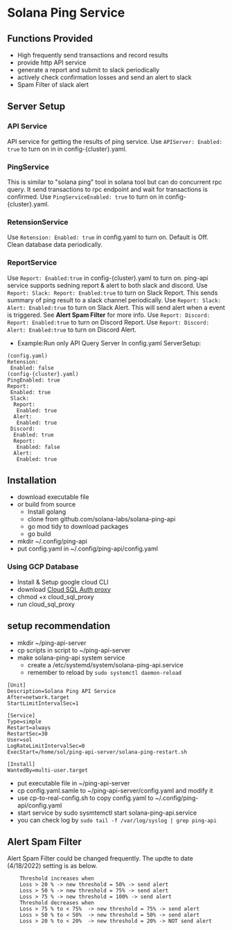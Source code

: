 # Solana Ping Service 

## Functions Provided
- High frequently send transactions and record results
- provide http API service 
- generate a report and submit to slack periodically
- actively check confirmation losses and send an alert to slack
- Spam Filter of slack alert

## Server Setup
### API Service
API service for getting the results of ping service. 
Use `APIServer: Enabled: true` to turn on in in config-{cluster}.yaml.

### PingService
This is similar to  "solana ping" tool in solana tool but can do concurrent rpc query.
It send transactions to rpc endpoint and wait for transactions is confirmed. 
Use `PingServiceEnabled: true` to turn on in config-{cluster}.yaml.
### RetensionService
Use `Retension: Enabled: true` in config.yaml to turn on. Default is Off.
Clean database data periodically.

### ReportService
Use `Report: Enabled:true` in config-{cluster}.yaml to turn on. 
ping-api service supports sedning report & alert to both slack and discord.
Use `Report: Slack: Report: Enabled:true` to turn on Slack Report.
This sends summary of ping result to a slack channel periodically.
Use `Report: Slack: Alert: Enabled:true` to turn on Slack Alert. 
This will send alert when a event is triggered. See  **Alert Spam Filter** for more info.
Use `Report: Discord: Report: Enabled:true` to turn on Discord Report.
Use `Report: Discord: Alert: Enabled:true` to turn on Discord Alert.


+ Example:Run only API Query Server
In config.yaml ServerSetup: 

```
(config.yaml)
Retension:
 Enabled: false
(config-{cluster}.yaml)
PingEnabled: true     
Report:
 Enabled: true
 Slack:
  Report:
   Enabled: true
  Alert: 
   Enabled: true   
 Discord:
  Enabled: true
  Report:
   Enabled: false
  Alert: 
   Enabled: true                  
```
## Installation
- download executable file 
- or build from source
    - Install golang 
    - clone from github.com/solana-labs/solana-ping-api
    - go mod tidy to download packages
    - go build 
- mkdir ~/.config/ping-api
- put config.yaml in ~/.config/ping-api/config.yaml

### Using GCP Database
- Install & Setup google cloud CLI
- download [Cloud SQL Auth proxy](https://cloud.google.com/sql/docs/postgres/sql-proxy)
- chmod +x cloud_sql_proxy
- run cloud_sql_proxy

## setup recommendation
- mkdir ~/ping-api-server
- cp scripts in script to ~/ping-api-server
- make solana-ping-api system service 
    - create a /etc/systemd/system/solana-ping-api.service
    - remember to reload by ```sudo systemctl daemon-reload```

```
[Unit]
Description=Solana Ping API Service
After=network.target
StartLimitIntervalSec=1

[Service]
Type=simple
Restart=always
RestartSec=30
User=sol
LogRateLimitIntervalSec=0
ExecStart=/home/sol/ping-api-server/solana-ping-restart.sh

[Install]
WantedBy=multi-user.target

```

- put executable file in ~/ping-api-server
- cp config.yaml.samle to ~/ping-api-server/config.yaml and modify it 
- use cp-to-real-config.sh to copy config.yaml to ~/.config/ping-api/config.yaml
- start service by sudo sysmtemctl start solana-ping-api.service
- you can check log by ```sudo tail -f /var/log/syslog | grep ping-api```

## Alert Spam Filter

Alert Spam Filter could be changed frequently. The updte to date (4/18/2022) setting  is as below.
```
    Threshold increases when
    Loss > 20 % -> new threshold = 50% -> send alert
    Loss > 50 % -> new threshold = 75% -> send alert
    Loss > 75 % -> new threshold = 100% -> send alert
    Threshold decreases when
    Loss > 75 % to < 75%  -> new threshold = 75% -> send alert
    Loss > 50 % to < 50%  -> new threshold = 50% -> send alert
    Loss > 20 % to < 20%  -> new threshold = 20% -> NOT send alert
```